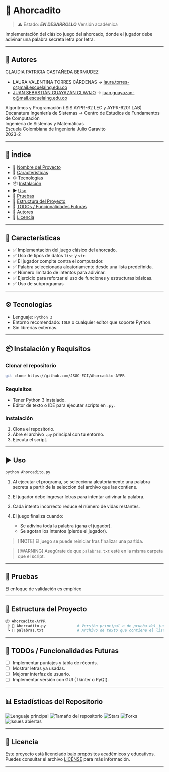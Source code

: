 # 📌 Ahorcadito

> ⚠️ Estado: ***EN DESARROLLO*** Versión académica

Implementación del clásico juego del ahorcado, donde el jugador debe adivinar una palabra secreta letra por letra.

---

## 👥 Autores

CLAUDIA PATRICIA CASTAÑEDA BERMUDEZ
- LAURA VALENTINA TORRES CÁRDENAS → [laura.torres-c@mail.escuelaing.edu.co](mailto:laura.torres-c@mail.escuelaing.edu.co) 
- [JUAN SEBASTIÁN GUAYAZÁN CLAVIJO](https://github.com/JSGC-ECI) → [juan.guayazan-c@mail.escuelaing.edu.co](mailto:juan.guayazan-c@mail.escuelaing.edu.co)

Algoritmos y Programación (ISIS AYPR-62 LEC y AYPR-6201 LAB)   
Decanatura Ingeniería de Sistemas → Centro de Estudios de Fundamentos de Computación    
Ingeniería de Sistemas y Matemáticas    
Escuela Colombiana de Ingeniería Julio Garavito    
2023-2

---

## 🧠 Índice

* 📌 [Nombre del Proyecto](#-ahorcadito)
* 🚀 [Características](#-características)
* ⚙️ [Tecnologías](#️-tecnologías)
* 📦 [Instalación](#-instalación)
* ▶️ [Uso](#️-uso)
* 🧪 [Pruebas](#-pruebas)
* 📁 [Estructura del Proyecto](#-estructura-del-proyecto)
* 📌 [TODOs / Funcionalidades Futuras](#-todos--funcionalidades-futuras)
* 👥 [Autores](#-autores)
* 📄 [Licencia](#-licencia)

---

## 🚀 Características

* ✅ Implementación del juego clásico del ahorcado.
* ✅ Uso de tipos de datos `list` y `str`.
* ✅ El jugador compite contra el computador.
* ✅ Palabra seleccionada aleatoriamente desde una lista predefinida.
* ✅ Número limitado de intentos para adivinar.
* ✅ Ejercicio para reforzar el uso de funciones y estructuras básicas.
* ✅ Uso de subprogramas

---

## ⚙️ Tecnologías

* Lenguaje: `Python 3`
* Entorno recomendado: `IDLE` o cualquier editor que soporte Python.
* Sin librerías externas.

---

## 📦 Instalación y Requisitos

### Clonar el repositorio

```bash
git clone https://github.com/JSGC-ECI/Ahorcadito-AYPR
```

### Requisitos

* Tener Python 3 instalado.
* Editor de texto o IDE para ejecutar scripts en `.py`.

### Instalación

1. Clona el repositorio.
2. Abre el archivo `.py` principal con tu entorno.
3. Ejecuta el script.

---

## ▶️ Uso

```bash
python Ahorcadito.py
```

1. Al ejecutar el programa, se selecciona aleatoriamente una palabra secreta a partir de la seleccion del archivo que las contiene.
2. El jugador debe ingresar letras para intentar adivinar la palabra.
3. Cada intento incorrecto reduce el número de vidas restantes.
4. El juego finaliza cuando:

   * Se adivina toda la palabra (gana el jugador).
   * Se agotan los intentos (pierde el jugador).

> \[!NOTE]
> El juego se puede reiniciar tras finalizar una partida.

> \[!WARNING]
> Asegúrate de que `palabras.txt` esté en la misma carpeta que el script.

---

## 🧪 Pruebas

El enfoque de validación es empírico

---

## 📁 Estructura del Proyecto

```bash
📦 Ahorcadito-AYPR
 ┣ 📜 Ahorcadito.py              # Versión principal o de prueba del juego del ahorcado
 ┗ 📜 palabras.txt               # Archivo de texto que contiene el listado de palabras secretas
 ```

---

## 📌 TODOs / Funcionalidades Futuras

* [ ] Implementar puntajes y tabla de récords.
* [ ] Mostrar letras ya usadas.
* [ ] Mejorar interfaz de usuario.
* [ ] Implementar versión con GUI (Tkinter o PyQt).

---

## 📊 Estadísticas del Repositorio

![Lenguaje principal](https://img.shields.io/github/languages/top/JSGC-ECI/Ahorcadito-AYPR?style=flat-square)
![Tamaño del repositorio](https://img.shields.io/github/repo-size/JSGC-ECI/Ahorcadito-AYPR?style=flat-square)
![Stars](https://img.shields.io/github/stars/JSGC-ECI/Ahorcadito-AYPR?style=flat-square)
![Forks](https://img.shields.io/github/forks/JSGC-ECI/Ahorcadito-AYPR?style=flat-square)
![Issues abiertas](https://img.shields.io/github/issues/JSGC-ECI/Ahorcadito-AYPR?style=flat-square)

---

## 📄 Licencia

Este proyecto está licenciado bajo propósitos académicos y educativos. Puedes consultar el archivo [LICENSE](./LICENSE) para más información.

---
